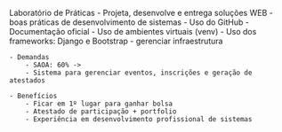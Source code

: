 Laboratório de Práticas
    - Projeta, desenvolve e entrega soluções WEB
        - boas práticas de desenvolvimento de sistemas
            - Uso do GitHub
            - Documentação oficial
            - Uso de ambientes virtuais (venv)
            - Uso dos frameworks: Django e Bootstrap
        - gerenciar infraestrutura

    - Demandas
        - SAOA: 60% ->
        - Sistema para gerenciar eventos, inscrições e geração de atestados

    - Benefícios
        - Ficar em 1º lugar para ganhar bolsa
        - Atestado de participação + portfolio
        - Experiência em desenvolvimento profissional de sistemas